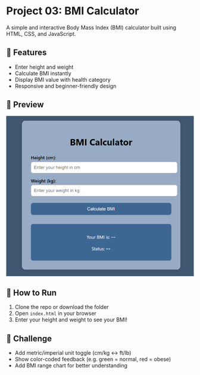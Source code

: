 # Project 03: BMI Calculator

A simple and interactive Body Mass Index (BMI) calculator built using HTML, CSS, and JavaScript.

## 🌟 Features
- Enter height and weight
- Calculate BMI instantly
- Display BMI value with health category
- Responsive and beginner-friendly design

## 📸 Preview
![alt text](image.png)

## 🚀 How to Run
1. Clone the repo or download the folder  
2. Open `index.html` in your browser  
3. Enter your height and weight to see your BMI!

## 🎯 Challenge
- Add metric/imperial unit toggle (cm/kg ↔ ft/lb)  
- Show color-coded feedback (e.g. green = normal, red = obese)  
- Add BMI range chart for better understanding
